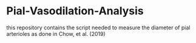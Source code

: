 # Pial-Vasodilation-Analysis
this repository contains the script needed to measure the diameter of pial arterioles as done in Chow, et al. (2019)
